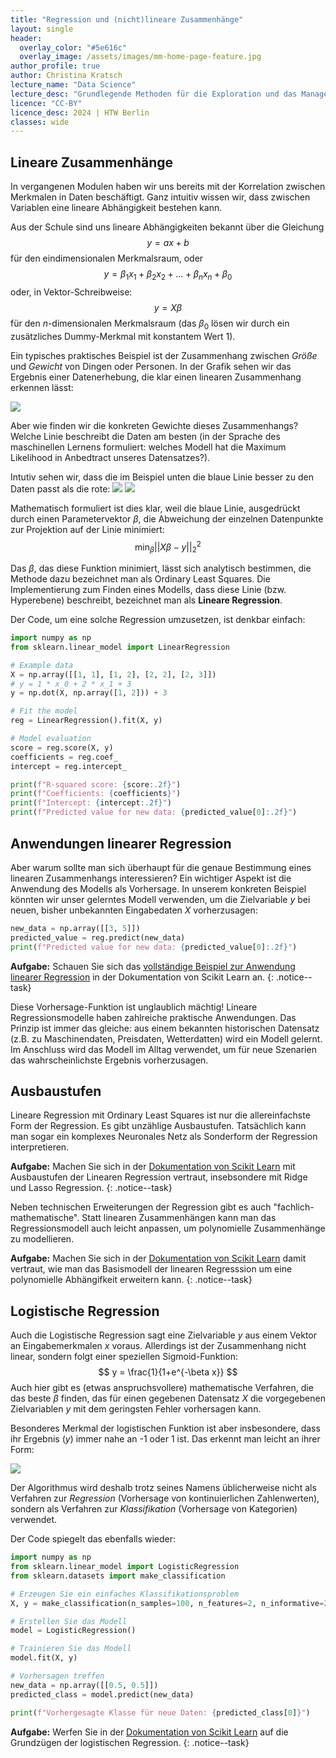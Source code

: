 ```yaml
---
title: "Regression und (nicht)lineare Zusammenhänge"
layout: single
header:
  overlay_color: "#5e616c"
  overlay_image: /assets/images/mm-home-page-feature.jpg
author_profile: true
author: Christina Kratsch
lecture_name: "Data Science"
lecture_desc: "Grundlegende Methoden für die Exploration und das Management von Daten."
licence: "CC-BY"
licence_desc: 2024 | HTW Berlin 
classes: wide
---
```


## Lineare Zusammenhänge

In vergangenen Modulen haben wir uns bereits mit der Korrelation zwischen Merkmalen in Daten beschäftigt. Ganz intuitiv wissen wir, dass zwischen Variablen eine lineare Abhängigkeit bestehen kann. 

Aus der Schule sind uns lineare Abhängigkeiten bekannt über die Gleichung
$$
y=ax+b
$$
für den eindimensionalen Merkmalsraum, oder
$$
y=\beta_1 x_1 + \beta_2 x_2 + \ldots + \beta_n x_n + \beta_0
$$
oder, in Vektor-Schreibweise:
$$
y=X\beta
$$
für den $n$-dimensionalen Merkmalsraum (das $\beta_0$ lösen wir durch ein zusätzliches Dummy-Merkmal mit konstantem Wert 1).

Ein typisches praktisches Beispiel ist der Zusammenhang zwischen _Größe_ und _Gewicht_ von Dingen oder Personen. In der Grafik sehen wir das Ergebnis einer Datenerhebung, die klar einen linearen Zusammenhang erkennen lässt:

![](./img/reg.png)

Aber wie finden wir die konkreten Gewichte dieses Zusammenhangs? Welche Linie beschreibt die Daten am besten (in der Sprache des maschinellen Lernens formuliert: welches Modell hat die Maximum Likelihood in Anbedtract unseres Datensatzes?).

Intutiv sehen wir, dass die im Beispiel unten die blaue Linie besser zu den Daten passt als die rote:
![](./img/reg_good.png)
![](./img/reg_bad.png)

Mathematisch formuliert ist dies klar, weil die blaue Linie, ausgedrückt durch einen Parametervektor $\beta$, die Abweichung der einzelnen Datenpunkte zur Projektion auf der Linie minimiert:
$$
\min_\beta ||X\beta-y||^2_2
$$

Das $\beta$, das diese Funktion minimiert, lässt sich analytisch bestimmen, die Methode dazu bezeichnet man als Ordinary Least Squares. Die Implementierung zum Finden eines Modells, dass diese Linie (bzw. Hyperebene) beschreibt, bezeichnet man als **Lineare Regression**.

Der Code, um eine solche Regression umzusetzen, ist denkbar einfach:

```python
import numpy as np
from sklearn.linear_model import LinearRegression

# Example data
X = np.array([[1, 1], [1, 2], [2, 2], [2, 3]])
# y = 1 * x_0 + 2 * x_1 + 3
y = np.dot(X, np.array([1, 2])) + 3

# Fit the model
reg = LinearRegression().fit(X, y)

# Model evaluation
score = reg.score(X, y)
coefficients = reg.coef_
intercept = reg.intercept_

print(f"R-squared score: {score:.2f}")
print(f"Coefficients: {coefficients}")
print(f"Intercept: {intercept:.2f}")
print(f"Predicted value for new data: {predicted_value[0]:.2f}")
```

## Anwendungen linearer Regression

Aber warum sollte man sich überhaupt für die genaue Bestimmung eines linearen Zusammenhangs interessieren? Ein wichtiger Aspekt ist die Anwendung des Modells als Vorhersage. In unserem konkreten Beispiel könnten wir unser gelerntes Modell verwenden, um die Zielvariable $y$ bei neuen, bisher unbekannten Eingabedaten $X$ vorherzusagen:

```python
new_data = np.array([[3, 5]])
predicted_value = reg.predict(new_data)
print(f"Predicted value for new data: {predicted_value[0]:.2f}")
```


**Aufgabe:** Schauen Sie sich das [vollständige Beispiel zur Anwendung linearer Regression](
https://scikit-learn.org/stable/auto_examples/linear_model/plot_ols.html#sphx-glr-auto-examples-linear-model-plot-ols-py) in der Dokumentation von Scikit Learn an.
{: .notice--task} 

Diese Vorhersage-Funktion ist unglaublich mächtig! Lineare Regressionsmodelle haben zahlreiche praktische Anwendungen. Das Prinzip ist immer das gleiche: aus einem bekannten historischen Datensatz (z.B. zu Maschinendaten, Preisdaten, Wetterdatten) wird ein Modell gelernt. Im Anschluss wird das Modell im Alltag verwendet, um für neue Szenarien das wahrscheinlichste Ergebnis vorherzusagen.

## Ausbaustufen

Lineare Regression mit Ordinary Least Squares ist nur die allereinfachste Form der Regression. Es gibt unzählige Ausbaustufen. Tatsächlich kann man sogar ein komplexes Neuronales Netz als Sonderform der Regression interpretieren.

**Aufgabe:** Machen Sie sich in der [Dokumentation von Scikit Learn](https://scikit-learn.org/stable/modules/linear_model.html#ordinary-least-squares) mit Ausbaustufen der Linearen Regression vertraut, insebsondere mit Ridge und Lasso Regression. 
{: .notice--task} 

Neben technischen Erweiterungen der Regression gibt es auch "fachlich-mathematische". Statt linearen Zusammenhängen kann man das Regressionsmodell auch leicht anpassen, um polynomielle Zusammenhänge zu modellieren.

**Aufgabe:** Machen Sie sich in der [Dokumentation von Scikit Learn](https://scikit-learn.org/stable/modules/linear_model.html#polynomial-regression-extending-linear-models-with-basis-functions) damit vertraut, wie man das Basismodell der linearen Regresssion um eine polynomielle Abhängifkeit erweitern kann.
{: .notice--task} 

## Logistische Regression

Auch die Logistische Regression sagt eine Zielvariable $y$ aus einem Vektor an Eingabemerkmalen $x$ voraus. Allerdings ist der Zusammenhang nicht linear, sondern folgt einer speziellen Sigmoid-Funktion:
$$
y = \frac{1}{1+e^{-\beta x}}
$$
Auch hier gibt es (etwas anspruchsvollere) mathematische Verfahren, die das beste $\beta$ finden, das für einen gegebenen Datensatz $X$ die vorgegebenen  Zielvariablen $y$ mit dem geringsten Fehler vorhersagen kann. 

Besonderes Merkmal der logistischen Funktion ist aber insbesondere, dass ihr Ergebnis ($y$) immer nahe an -1 oder 1 ist. Das erkennt man leicht an ihrer Form:

![](img/logit.png)

Der Algorithmus wird deshalb trotz seines Namens üblicherweise nicht als Verfahren zur _Regression_ (Vorhersage von kontinuierlichen Zahlenwerten), sondern als Verfahren zur _Klassifikation_ (Vorhersage von Kategorien) verwendet.

Der Code spiegelt das ebenfalls wieder:

```python
import numpy as np
from sklearn.linear_model import LogisticRegression
from sklearn.datasets import make_classification

# Erzeugen Sie ein einfaches Klassifikationsproblem
X, y = make_classification(n_samples=100, n_features=2, n_informative=2, n_redundant=0, random_state=42)

# Erstellen Sie das Modell
model = LogisticRegression()

# Trainieren Sie das Modell
model.fit(X, y)

# Vorhersagen treffen
new_data = np.array([[0.5, 0.5]])
predicted_class = model.predict(new_data)

print(f"Vorhergesagte Klasse für neue Daten: {predicted_class[0]}")
```

**Aufgabe:** Werfen Sie in der  [Dokumentation von Scikit Learn](https://scikit-learn.org/stable/modules/linear_model.html#logistic-regression) auf die Grundzügen der logistischen Regression.
{: .notice--task} 
